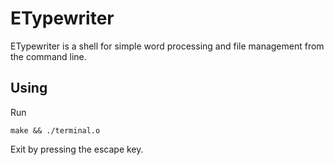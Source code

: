 # ETypewriter

ETypewriter is a shell for simple word processing and file management from the command line.

## Using

Run

```
make && ./terminal.o
```

Exit by pressing the escape key.
